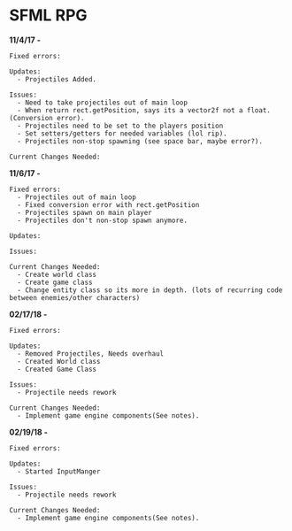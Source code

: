 # SFML RPG

**11/4/17 -**
    
    Fixed errors:
      
    Updates:
      - Projectiles Added.
    
    Issues:
      - Need to take projectiles out of main loop
      - When return rect.getPosition, says its a vector2f not a float. (Conversion error).
      - Projectiles need to be set to the players position
      - Set setters/getters for needed variables (lol rip).
      - Projectiles non-stop spawning (see space bar, maybe error?).
      
    Current Changes Needed:
      
**11/6/17 -**

    Fixed errors:
      - Projectiles out of main loop
      - Fixed conversion error with rect.getPosition
      - Projectiles spawn on main player
      - Projectiles don't non-stop spawn anymore.
      
    Updates:
    
    Issues:
      
    Current Changes Needed:
      - Create world class
      - Create game class
      - Change entity class so its more in depth. (lots of recurring code between enemies/other characters)
      
**02/17/18 -**

    Fixed errors:
     
    Updates:
      - Removed Projectiles, Needs overhaul
      - Created World class
      - Created Game Class
      
    Issues:
      - Projectile needs rework
    
    Current Changes Needed:
      - Implement game engine components(See notes).
      
**02/19/18 -**

    Fixed errors:
     
    Updates:
      - Started InputManger
      
    Issues:
      - Projectile needs rework
    
    Current Changes Needed:
      - Implement game engine components(See notes).
      
  
  
